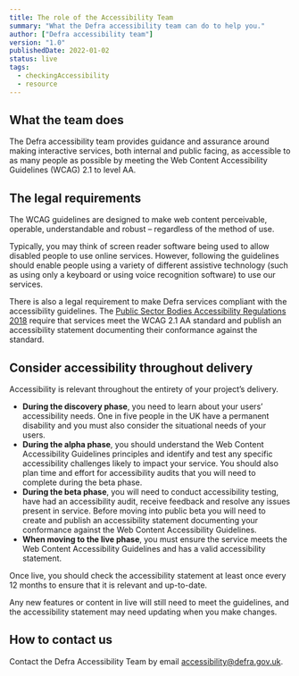 ```yaml
---
title: The role of the Accessibility Team
summary: "What the Defra accessibility team can do to help you."
author: ["Defra accessibility team"]
version: "1.0"
publishedDate: 2022-01-02
status: live
tags:
  - checkingAccessibility
  - resource
---
```


## What the team does

The Defra accessibility team provides guidance and assurance around making interactive services, both internal and public facing, as accessible to as many people as possible by meeting the Web Content Accessibility Guidelines (WCAG) 2.1 to level AA.


## The legal requirements

The WCAG guidelines are designed to make web content perceivable, operable, understandable and robust – regardless of the method of use.

Typically, you may think of screen reader software being used to allow disabled people to use online services. However, following the guidelines should enable people using a variety of different assistive technology (such as using only a keyboard or using voice recognition software) to use our services.

There is also a legal requirement to make Defra services compliant with the accessibility guidelines. The [Public Sector Bodies Accessibility Regulations 2018](https://www.gov.uk/guidance/accessibility-requirements-for-public-sector-websites-and-apps) require that services meet the WCAG 2.1 AA standard and publish an accessibility statement documenting their conformance against the standard.


## Consider accessibility throughout delivery

Accessibility is relevant throughout the entirety of your project’s delivery.

*   **During the discovery phase**, you need to learn about your users’ accessibility needs. One in five people in the UK have a permanent disability and you must also consider the situational needs of your users.
*   **During the alpha phase**, you should understand the Web Content Accessibility Guidelines principles and identify and test any specific accessibility challenges likely to impact your service. You should also plan time and effort for accessibility audits that you will need to complete during the beta phase.
*   **During the beta phase**, you will need to conduct accessibility testing, have had an accessibility audit, receive feedback and resolve any issues present in service. Before moving into public beta you will need to create and publish an accessibility statement documenting your conformance against the Web Content Accessibility Guidelines.
*   **When moving to the live phase**, you must ensure the service meets the Web Content Accessibility Guidelines and has a valid accessibility statement.

Once live, you should check the accessibility statement at least once every 12 months to ensure that it is relevant and up-to-date.

Any new features or content in live will still need to meet the guidelines, and the accessibility statement may need updating when you make changes.

## How to contact us

Contact the Defra Accessibility Team by email [accessibility@defra.gov.uk](mailto:accessibility@defra.gov.uk).
